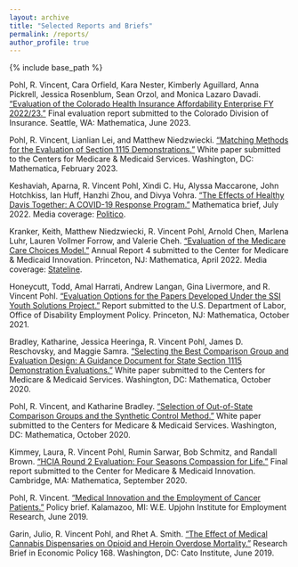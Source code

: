 ```yaml
---
layout: archive
title: "Selected Reports and Briefs"
permalink: /reports/
author_profile: true
---
```


{% include base_path %}

Pohl, R. Vincent, Cara Orfield, Kara Nester, Kimberly Aguillard, Anna Pickrell, Jessica Rosenblum, Sean Orzol, and Monica Lazaro Davadi. [“Evaluation of the Colorado Health Insurance Affordability Enterprise FY 2022/23.”](https://doc-00-3c-docs.googleusercontent.com/docs/securesc/pd3s9unuup80cjtfpeg4fhnf8ia4eojp/p8h0emmlfno3msek9rmupguj5ov06akq/1687729275000/02311071007884170740/08654172931169995662/1mRbl07YM_uKpdywLfzfh3_D6KRmudYSe?e=download&ax=ADWCPKALQ1Vyca38KyO72LDz9Xw8ZmL-od7Q7JRSIB_9IH7Wh_G0XVIq7M21B2diwsgiodhKdA-GF5Kamb2LrcuJz487ajuQDsXjlmGxDkNVdZb8Y_St4aoaTuhkXZW4uFV-OyMyGuN6oUvRMxN1hzpFPIfxfgQSm7TznQwuC_tAlTKsjZdvarIgJkYMfgE4iSjy_TcnAYKzp-ucPVgb2624XaSPq3HrYC3qnmRNzuVw7acDBrZvnMHLhk4IdUY5jlOxerHsJKzHPyya6fM05ZgNiWblEFhazrurz12SNRjhf21_D0ExIdkMoA8dWOSurPkPQ71f41bcI0mztk76w29mMoXL3BILnJDebIVyV9tmsHi7qM5436dhegs2EPFQ5sGuTecDyHdMAEYEkn1r19WVpiQmdroLeXUA4PkNkPM-nYMKuTcz5p1US2hSSOK1hYYiTTECVy-S4YFp6mfK3vgaKp8UzzeI3Q-GIj70_BoRTPl8v5QnNF-lQHuEIVCKiPwvMLyY4cAkc2tXC-Gfc4ilRzvdGqiRvG_1NR22CQ1vwdWB3SSFgVv-uZsBvxNYA-rG-CdcnmyYnOapAQpznEgvIB-oz3l6ffjzbBm1eAzgdP6fQzj-P-FKiSIziXRuQl2DEnxnkKJ0MgP4_52pEAMF4RbTp_gkXyS0xYdlW8XRI6Qk9pxqFv33ubW0Qvcj4rMzY1q4krRC6DOmdQMksXyRdHHHed8P1hePmgID3B15Aw5juYi72R_lR9sOKVmpvdIuXUqagvWt8x-r8epqy7pdexEy6lnfqdo7t) Final evaluation report submitted to the Colorado Division of Insurance. Seattle, WA: Mathematica, June 2023.

Pohl, R. Vincent, Lianlian Lei, and Matthew Niedzwiecki. [“Matching Methods for the Evaluation of Section 1115 Demonstrations.”](https://www.medicaid.gov/medicaid/section-1115-demo/downloads/evaluation-reports/matching-methods.pdf) White paper submitted to the Centers for Medicare & Medicaid Services. Washington, DC: Mathematica, February 2023.

Keshaviah, Aparna, R. Vincent Pohl, Xindi C. Hu, Alyssa Maccarone, John Hotchkiss, Ian Huff, Hanzhi Zhou, and Divya Vohra. [“The Effects of
Healthy Davis Together: A COVID-19 Response Program.”](https://www.mathematica.org/download-media?MediaItemId={7AED3094-1DFB-4372-8941-126B552E7A1A}) Mathematica brief, July 2022. Media coverage: [Politico](https://www.politico.com/news/magazine/2022/09/25/the-city-that-survived-covid-better-than-the-rest-of-us-00050564).

Kranker, Keith, Matthew Niedzwiecki, R. Vincent Pohl, Arnold Chen, Marlena Luhr, Lauren Vollmer Forrow, and Valerie Cheh. [“Evaluation of the Medicare Care Choices Model.”](https://innovation.cms.gov/data-and-reports/2022/mccm-fourth-annrpt) Annual Report 4 submitted to the Center for Medicare & Medicaid Innovation. Princeton, NJ: Mathematica, April 2022. Media coverage: [Stateline](https://www.pewtrusts.org/en/research-and-analysis/blogs/stateline/2022/06/09/what-if-hospice-services-werent-just-for-the-dying).

Honeycutt, Todd, Amal Harrati, Andrew Langan, Gina Livermore, and R. Vincent Pohl. [“Evaluation Options for the Papers Developed Under the SSI Youth Solutions Project.”](https://www.mathematica.org/download-media?MediaItemId={D16252B7-1F81-4AE6-8577-3802A2F95B28}) Report submitted to the U.S. Department of Labor, Office of Disability Employment Policy. Princeton, NJ: Mathematica, October 2021.

Bradley, Katharine, Jessica Heeringa, R. Vincent Pohl, James D. Reschovsky, and Maggie Samra. [“Selecting the Best Comparison Group and Evaluation Design: A Guidance Document for State Section 1115 Demonstration Evaluations.”](https://www.medicaid.gov/medicaid/section-1115-demo/downloads/evaluation-reports/comparison-grp-eval-dsgn.pdf) White paper submitted to the Centers for Medicare & Medicaid Services. Washington, DC: Mathematica, October 2020.

Pohl, R. Vincent, and Katharine Bradley. [“Selection of Out-of-State Comparison Groups and the Synthetic Control Method.”](https://www.medicaid.gov/medicaid/section-1115-demo/downloads/evaluation-reports/outofstate-comp.pdf) White paper submitted to the Centers for Medicare & Medicaid Services. Washington, DC: Mathematica, October 2020.

Kimmey, Laura, R. Vincent Pohl, Rumin Sarwar, Bob Schmitz, and Randall Brown. [“HCIA Round 2 Evaluation: Four Seasons Compassion for Life.”](http://rvpohl.github.io/files/KimmeyPohlSawarSchmitzBrown_HCIA2.pdf) Final report submitted to the Center for Medicare & Medicaid Innovation. Cambridge, MA: Mathematica, September 2020.

Pohl, R. Vincent. [“Medical Innovation and the Employment of Cancer Patients.”](https://research.upjohn.org/cgi/viewcontent.cgi?article=1285&context=empl_research) Policy brief. Kalamazoo, MI: W.E. Upjohn Institute for Employment Research, June 2019.

Garin, Julio, R. Vincent Pohl, and Rhet A. Smith. [“The Effect of Medical Cannabis Dispensaries on Opioid and Heroin Overdose Mortality.”](https://www.cato.org/sites/cato.org/files/pubs/pdf/rb168.pdf) Research Brief in Economic Policy 168. Washington, DC: Cato Institute, June 2019.
